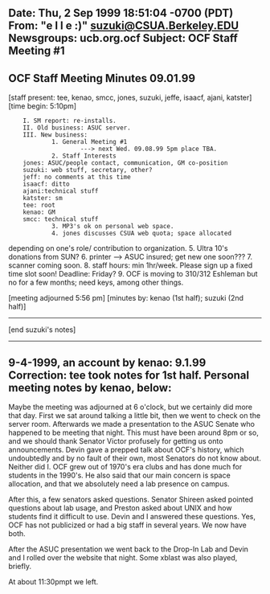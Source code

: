 Date: Thu, 2 Sep 1999 18:51:04 -0700 (PDT) From: "e l l e :)" 
<suzuki@CSUA.Berkeley.EDU> 
Newsgroups: ucb.org.ocf
Subject: OCF Staff
Meeting #1
--------------------------------------
OCF Staff Meeting Minutes     09.01.99
--------------------------------------

[staff present: tee, kenao, smcc, jones, suzuki, jeffe, isaacf, ajani, katster]
[time begin: 5:10pm]        I. SM report: re-installs.        II. Old business: ASUC server.        III. New business:                1. General Meeting #1                        ---> next Wed. 09.08.99 5pm place TBA.                2. Staff Interests        jones: ASUC/people contact, communication, GM co-position        suzuki: web stuff, secretary, other?        jeff: no comments at this time        isaacf: ditto        ajani:technical stuff        katster: sm        tee: root        kenao: GM        smcc: technical stuff                3. MP3's ok on personal web space.                4. jones discusses CSUA web quota; space allocateddepending on one's role/ contribution to organization.                5. Ultra 10's donations from SUN?                6. printer --> ASUC insured; get new one soon???                7. scanner coming soon.                8. staff hours: min 1hr/week.  Please sign up a fixed timeslot soon!  Deadline: Friday?                9. OCF is moving to 310/312 Eshleman but no for a fewmonths; need keys, among other things.[meeting adjourned 5:56 pm][minutes by: kenao (1st half); suzuki (2nd half)]---------------------------------------[end suzuki's notes]--------------9-4-1999, an account by kenao: 9.1.99Correction: tee took notes for 1st half.Personal meeting notes by kenao, below:--------------Maybe the meeting was adjourned at 6 o'clock, but we certainly did more that day. First we sat around talking a little bit, then we went to check on the server room. Afterwards we made a presentation to the ASUC Senate who happened to be meeting that night. This must have been around 8pm or so, and we should thank Senator Victor profusely for getting us onto announcements. Devin gave a prepped talk about OCF's history, which undoubtedly and by no fault of their own, most Senators do not know about. Neither did I. OCF grew out of 1970's era clubs and has done much for students in the 1990's. He also said that our main concern is space allocation, and that we absolutely need a lab presence on campus.After this, a few senators asked questions. Senator Shireen asked pointed questions about lab usage, and Preston asked about UNIX and how students find it difficult to use. Devin and I answered these questions. Yes, OCF has not publicized or had a big staff in several years. We now have both.After the ASUC presentation we went back to the Drop-In Lab and Devin and I rolled over the website that night. Some xblast was also played, briefly.At about 11:30pmpt we left.
